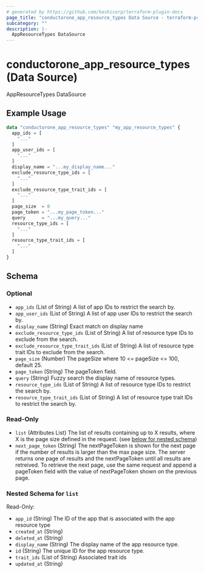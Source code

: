 ```yaml
---
# generated by https://github.com/hashicorp/terraform-plugin-docs
page_title: "conductorone_app_resource_types Data Source - terraform-provider-conductorone"
subcategory: ""
description: |-
  AppResourceTypes DataSource
---
```


# conductorone_app_resource_types (Data Source)

AppResourceTypes DataSource

## Example Usage

```terraform
data "conductorone_app_resource_types" "my_app_resource_types" {
  app_ids = [
    "..."
  ]
  app_user_ids = [
    "..."
  ]
  display_name = "...my_display_name..."
  exclude_resource_type_ids = [
    "..."
  ]
  exclude_resource_type_trait_ids = [
    "..."
  ]
  page_size  = 0
  page_token = "...my_page_token..."
  query      = "...my_query..."
  resource_type_ids = [
    "..."
  ]
  resource_type_trait_ids = [
    "..."
  ]
}
```

<!-- schema generated by tfplugindocs -->
## Schema

### Optional

- `app_ids` (List of String) A list of app IDs to restrict the search by.
- `app_user_ids` (List of String) A list of app user IDs to restrict the search by.
- `display_name` (String) Exact match on display name
- `exclude_resource_type_ids` (List of String) A list of resource type IDs to exclude from the search.
- `exclude_resource_type_trait_ids` (List of String) A list of resource type trait IDs to exclude from the search.
- `page_size` (Number) The pageSize where 10 <= pageSize <= 100, default 25.
- `page_token` (String) The pageToken field.
- `query` (String) Fuzzy search the display name of resource types.
- `resource_type_ids` (List of String) A list of resource type IDs to restrict the search by.
- `resource_type_trait_ids` (List of String) A list of resource type trait IDs to restrict the search by.

### Read-Only

- `list` (Attributes List) The list of results containing up to X results, where X is the page size defined in the request. (see [below for nested schema](#nestedatt--list))
- `next_page_token` (String) The nextPageToken is shown for the next page if the number of results is larger than the max page size.
 The server returns one page of results and the nextPageToken until all results are retreived.
 To retrieve the next page, use the same request and append a pageToken field with the value of nextPageToken shown on the previous page.

<a id="nestedatt--list"></a>
### Nested Schema for `list`

Read-Only:

- `app_id` (String) The ID of the app that is associated with the app resource type
- `created_at` (String)
- `deleted_at` (String)
- `display_name` (String) The display name of the app resource type.
- `id` (String) The unique ID for the app resource type.
- `trait_ids` (List of String) Associated trait ids
- `updated_at` (String)

